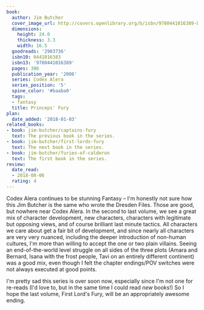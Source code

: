 ```yaml
---
book:
  author: Jim Butcher
  cover_image_url: http://covers.openlibrary.org/b/isbn/9780441016389-L.jpg
  dimensions:
    height: 24.0
    thickness: 3.3
    width: 16.5
  goodreads: '2903736'
  isbn10: 0441016383
  isbn13: '9780441016389'
  pages: 386
  publication_year: '2008'
  series: Codex Alera
  series_position: '5'
  spine_color: '#baaba0'
  tags:
  - fantasy
  title: Princeps' Fury
plan:
  date_added: '2018-01-03'
related_books:
- book: jim-butcher/captains-fury
  text: The previous book in the series.
- book: jim-butcher/first-lords-fury
  text: The next book in the series.
- book: jim-butcher/furies-of-calderon
  text: The first book in the series.
review:
  date_read:
  - 2018-08-06
  rating: 4
---
```


Codex Alera continues to be stunning Fantasy – I'm honestly not sure how this Jim Butcher is the same who wrote the Dresden Files. Those are good, but nowhere near Codex Alera. In the second to last volume, we see a great mix of character development, new characters, characters with legitimate but opposing views, and of course brilliant last minute tactics. All characters we care about get a fair bit of development, and since nearly all characters are very very nuanced, including the deeper introduction of non-human cultures, I'm more than willing to accept the one or two plain villains. Seeing an end-of-the-world level struggle on all sides of the three plots (Amara and Bernard, Isana with the frost people, Tavi on an entirely different continent) was a good mix, even though I felt the chapter endings/POV switches were not always executed at good points.

I'm pretty sad this series is over soon now, especially since I'm not one for re-reads (I'd love to, but in the same time I could read *new* books!) So I hope the last volume, First Lord's Fury, will be an appropriately awesome ending.
